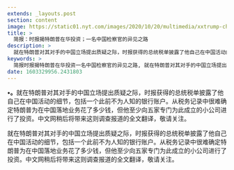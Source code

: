 ```yaml
--- 
extends: _layouts.post 
section: content 
image: https://static01.nyt.com/images/2020/10/20/multimedia/xxtrump-china-1/xxtrump-china-1-articleLarge.jpg 
title: > 
  简报：时报揭特朗普在华投资；一名中国检察官的异见之路 
description: > 
  就在特朗普对其对手的中国立场提出质疑之际，时报获得的总统税单披露了他自己在中国活动的细节，包括一个此前不为人知的银行账户。从税务记录中很难确定特朗普为在中国落地业务花了多少钱，但他至少向五家专门为此成立的小公司进行了投资。中文网稍后将带来这则调查报道的全文翻译，敬请关注。 
keywords: > 
  简报时报揭特朗普在华投资一名中国检察官的异见之路, 就在特朗普对其对手的中国立场提出质疑之际时报获得的总统税单披露了他自己在中国活动的细节包括一个此前不为人知的银行账户从税务记录中很难确定特朗普为在中国落地业务花了多少钱但他至少向五家专门为此成立的小公司进行了投资中文网稍后将带来这则调查报道的全文翻译敬请关注 
date: 1603329956.2431803 
--- 
```

<div><b>&#8226;</b><b>&#12290;</b>&#23601;&#22312;&#29305;&#26391;&#26222;&#23545;&#20854;&#23545;&#25163;&#30340;&#20013;&#22269;&#31435;&#22330;&#25552;&#20986;&#36136;&#30097;&#20043;&#38469;&#65292;&#26102;&#25253;&#33719;&#24471;&#30340;&#24635;&#32479;&#31246;&#21333;&#25259;&#38706;&#20102;&#20182;&#33258;&#24049;&#22312;&#20013;&#22269;&#27963;&#21160;&#30340;&#32454;&#33410;&#65292;&#21253;&#25324;&#19968;&#20010;&#27492;&#21069;&#19981;&#20026;&#20154;&#30693;&#30340;&#38134;&#34892;&#36134;&#25143;&#12290;&#20174;&#31246;&#21153;&#35760;&#24405;&#20013;&#24456;&#38590;&#30830;&#23450;&#29305;&#26391;&#26222;&#20026;&#22312;&#20013;&#22269;&#33853;&#22320;&#19994;&#21153;&#33457;&#20102;&#22810;&#23569;&#38065;&#65292;&#20294;&#20182;&#33267;&#23569;&#21521;&#20116;&#23478;&#19987;&#38376;&#20026;&#27492;&#25104;&#31435;&#30340;&#23567;&#20844;&#21496;&#36827;&#34892;&#20102;&#25237;&#36164;&#12290;&#20013;&#25991;&#32593;&#31245;&#21518;&#23558;&#24102;&#26469;&#36825;&#21017;&#35843;&#26597;&#25253;&#36947;&#30340;&#20840;&#25991;&#32763;&#35793;&#65292;&#25964;&#35831;&#20851;&#27880;&#12290;<p>&#23601;&#22312;&#29305;&#26391;&#26222;&#23545;&#20854;&#23545;&#25163;&#30340;&#20013;&#22269;&#31435;&#22330;&#25552;&#20986;&#36136;&#30097;&#20043;&#38469;&#65292;&#26102;&#25253;&#33719;&#24471;&#30340;&#24635;&#32479;&#31246;&#21333;&#25259;&#38706;&#20102;&#20182;&#33258;&#24049;&#22312;&#20013;&#22269;&#27963;&#21160;&#30340;&#32454;&#33410;&#65292;&#21253;&#25324;&#19968;&#20010;&#27492;&#21069;&#19981;&#20026;&#20154;&#30693;&#30340;&#38134;&#34892;&#36134;&#25143;&#12290;&#20174;&#31246;&#21153;&#35760;&#24405;&#20013;&#24456;&#38590;&#30830;&#23450;&#29305;&#26391;&#26222;&#20026;&#22312;&#20013;&#22269;&#33853;&#22320;&#19994;&#21153;&#33457;&#20102;&#22810;&#23569;&#38065;&#65292;&#20294;&#20182;&#33267;&#23569;&#21521;&#20116;&#23478;&#19987;&#38376;&#20026;&#27492;&#25104;&#31435;&#30340;&#23567;&#20844;&#21496;&#36827;&#34892;&#20102;&#25237;&#36164;&#12290;&#20013;&#25991;&#32593;&#31245;&#21518;&#23558;&#24102;&#26469;&#36825;&#21017;&#35843;&#26597;&#25253;&#36947;&#30340;&#20840;&#25991;&#32763;&#35793;&#65292;&#25964;&#35831;&#20851;&#27880;&#12290;</p></div>